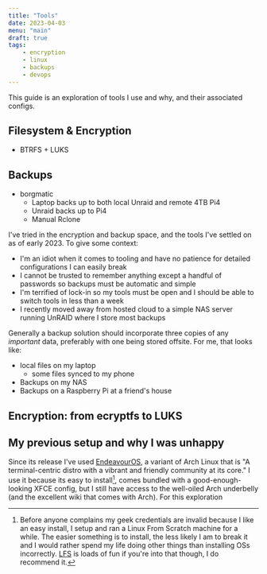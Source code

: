 ```yaml
---
title: "Tools"
date: 2023-04-03
menu: "main"
draft: true
tags:
    - encryption
    - linux
    - backups
    - devops
---
```


This guide is an exploration of tools I use and why, and their associated configs. 


## Filesystem & Encryption 

- BTRFS + LUKS

## Backups

- borgmatic
    - Laptop backs up to both local Unraid and remote 4TB Pi4
    - Unraid backs up to Pi4
    - Manual Rclone



I've tried in the encryption and backup space, and the tools I've settled on as of early 2023. To give some context:

- I'm an idiot when it comes to tooling and have no patience for detailed configurations I can easily break
- I cannot be trusted to remember anything except a handful of passwords so backups must be automatic and simple
- I'm terrified of lock-in so my tools must be open and I should be able to switch tools in less than a week
- I recently moved away from hosted cloud to a simple NAS server running UnRAID where I store most backups

Generally a backup solution should incorporate three copies of any *important* data, preferably with one being stored offsite. For me, that looks like:

- local files on my laptop
  - some files synced to my phone
- Backups on my NAS
- Backups on a Raspberry Pi at a friend's house

## Encryption: from ecryptfs to LUKS



## My previous setup and why I was unhappy

Since its release I've used [EndeavourOS](https://endeavouros.com/), a variant of Arch Linux that is "A terminal-centric distro with a vibrant and friendly community at its core." I use it because its easy to install[^lfs], comes bundled with a good-enough-looking XFCE config, but I still have access to the well-oiled Arch underbelly (and the excellent wiki that comes with Arch). For this exploration 

[^lfs]: Before anyone complains my geek credentials are invalid because I like an easy install, I setup and ran a Linux From Scratch machine for a while. The easier something is to install, the less likely I am to break it and I would rather spend my life doing other things than installing OSs incorrectly. [LFS](https://www.linuxfromscratch.org/) is loads of fun if you're into that though, I do recommend it.
